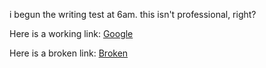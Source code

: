 i begun the writing test at 6am. this isn't professional, right?

Here is a working link: [Google](https://www.google.com)

Here is a broken link: [Broken](https://www.thislinkdoesnotexist123456.com)